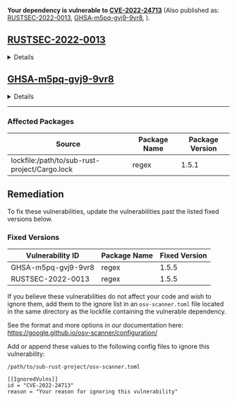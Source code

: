 
**Your dependency is vulnerable to [CVE-2022-24713](https://osv.dev/list?q=CVE-2022-24713)**
(Also published as:  [RUSTSEC-2022-0013](https://osv.dev/vulnerability/RUSTSEC-2022-0013),  [GHSA-m5pq-gvj9-9vr8](https://osv.dev/vulnerability/GHSA-m5pq-gvj9-9vr8), ).


## [RUSTSEC-2022-0013](https://osv.dev/vulnerability/RUSTSEC-2022-0013)

<details>
<summary>Details</summary>

> The Rust Security Response WG was notified that the `regex` crate did not
> properly limit the complexity of the regular expressions (regex) it parses. An
> attacker could use this security issue to perform a denial of service, by
> sending a specially crafted regex to a service accepting untrusted regexes. No
> known vulnerability is present when parsing untrusted input with trusted
> regexes.
> 
> This issue has been assigned CVE-2022-24713. The severity of this vulnerability
> is "high" when the `regex` crate is used to parse untrusted regexes. Other uses
> of the `regex` crate are not affected by this vulnerability.
> 
> ## Overview
> 
> The `regex` crate features built-in mitigations to prevent denial of service
> attacks caused by untrusted regexes, or untrusted input matched by trusted
> regexes. Those (tunable) mitigations already provide sane defaults to prevent
> attacks. This guarantee is documented and it's considered part of the crate's
> API.
> 
> Unfortunately a bug was discovered in the mitigations designed to prevent
> untrusted regexes to take an arbitrary amount of time during parsing, and it's
> possible to craft regexes that bypass such mitigations. This makes it possible
> to perform denial of service attacks by sending specially crafted regexes to
> services accepting user-controlled, untrusted regexes.
> 
> ## Affected versions
> 
> All versions of the `regex` crate before or equal to 1.5.4 are affected by this
> issue. The fix is include starting from  `regex` 1.5.5.
> 
> ## Mitigations
> 
> We recommend everyone accepting user-controlled regexes to upgrade immediately
> to the latest version of the `regex` crate.
> 
> Unfortunately there is no fixed set of problematic regexes, as there are
> practically infinite regexes that could be crafted to exploit this
> vulnerability. Because of this, we do not recommend denying known problematic
> regexes.
> 
> ## Acknowledgements
> 
> We want to thank Addison Crump for responsibly disclosing this to us according
> to the [Rust security policy][1], and for helping review the fix.
> 
> We also want to thank Andrew Gallant for developing the fix, and Pietro Albini
> for coordinating the disclosure and writing this advisory.
> 
> [1]: https://www.rust-lang.org/policies/security

</details>



## [GHSA-m5pq-gvj9-9vr8](https://osv.dev/vulnerability/GHSA-m5pq-gvj9-9vr8)

<details>
<summary>Details</summary>

> > This is a cross-post of [the official security advisory][advisory]. The official advisory contains a signed version with our PGP key, as well.
> 
> [advisory]: https://groups.google.com/g/rustlang-security-announcements/c/NcNNL1Jq7Yw
> 
> The Rust Security Response WG was notified that the `regex` crate did not properly limit the complexity of the regular expressions (regex) it parses. An attacker could use this security issue to perform a denial of service, by sending a specially crafted regex to a service accepting untrusted regexes. No known vulnerability is present when parsing untrusted input with trusted regexes.
> 
> This issue has been assigned CVE-2022-24713. The severity of this vulnerability is "high" when the `regex` crate is used to parse untrusted regexes. Other uses of the `regex` crate are not affected by this vulnerability.
> 
> ## Overview
> 
> The `regex` crate features built-in mitigations to prevent denial of service attacks caused by untrusted regexes, or untrusted input matched by trusted regexes. Those (tunable) mitigations already provide sane defaults to prevent attacks. This guarantee is documented and it's considered part of the crate's API.
> 
> Unfortunately a bug was discovered in the mitigations designed to prevent untrusted regexes to take an arbitrary amount of time during parsing, and it's possible to craft regexes that bypass such mitigations. This makes it possible to perform denial of service attacks by sending specially crafted regexes to services accepting user-controlled, untrusted regexes.
> 
> ## Affected versions
> 
> All versions of the `regex` crate before or equal to 1.5.4 are affected by this issue. The fix is include starting from  `regex` 1.5.5.
> 
> ## Mitigations
> 
> We recommend everyone accepting user-controlled regexes to upgrade immediately to the latest version of the `regex` crate.
> 
> Unfortunately there is no fixed set of problematic regexes, as there are practically infinite regexes that could be crafted to exploit this vulnerability. Because of this, we do not recommend denying known problematic regexes.
> 
> ## Acknowledgements
> 
> We want to thank Addison Crump for responsibly disclosing this to us according to the [Rust security policy](https://www.rust-lang.org/policies/security), and for helping review the fix.
> 
> We also want to thank Andrew Gallant for developing the fix, and Pietro Albini for coordinating the disclosure and writing this advisory.

</details>



---

### Affected Packages
| Source | Package Name | Package Version |
| --- | --- | --- |
| lockfile:/path/to/sub-rust-project/Cargo.lock | regex | 1.5.1 |

## Remediation



To fix these vulnerabilities, update the vulnerabilities past the listed fixed versions below.

### Fixed Versions
| Vulnerability ID | Package Name | Fixed Version |
| --- | --- | --- |
| GHSA-m5pq-gvj9-9vr8 | regex | 1.5.5 |
| RUSTSEC-2022-0013 | regex | 1.5.5 |


If you believe these vulnerabilities do not affect your code and wish to ignore them, add them to the ignore list in an
`osv-scanner.toml` file located in the same directory as the lockfile containing the vulnerable dependency.

See the format and more options in our documentation here: https://google.github.io/osv-scanner/configuration/

Add or append these values to the following config files to ignore this vulnerability:


`/path/to/sub-rust-project/osv-scanner.toml`
```
[[IgnoredVulns]]
id = "CVE-2022-24713"
reason = "Your reason for ignoring this vulnerability"
```

